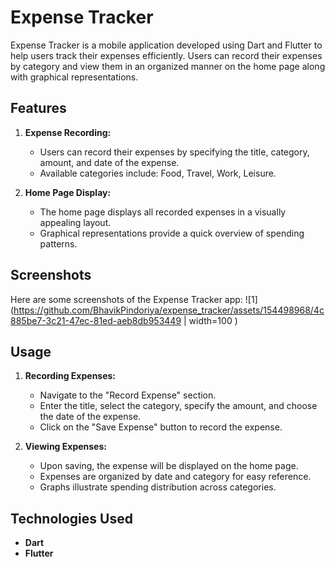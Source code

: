 # Expense Tracker

Expense Tracker is a mobile application developed using Dart and Flutter to help users track their expenses efficiently. Users can record their expenses by category and view them in an organized manner on the home page along with graphical representations.

## Features

1. **Expense Recording:**
    - Users can record their expenses by specifying the title, category, amount, and date of the expense.
    - Available categories include: Food, Travel, Work, Leisure.

2. **Home Page Display:**
    - The home page displays all recorded expenses in a visually appealing layout.
    - Graphical representations provide a quick overview of spending patterns.

## Screenshots

Here are some screenshots of the Expense Tracker app:
![1](https://github.com/BhavikPindoriya/expense_tracker/assets/154498968/4c885be7-3c21-47ec-81ed-aeb8db953449 | width=100 )

## Usage

1. **Recording Expenses:**
    - Navigate to the "Record Expense" section.
    - Enter the title, select the category, specify the amount, and choose the date of the expense.
    - Click on the "Save Expense" button to record the expense.

2. **Viewing Expenses:**
    - Upon saving, the expense will be displayed on the home page.
    - Expenses are organized by date and category for easy reference.
    - Graphs illustrate spending distribution across categories.

## Technologies Used

- **Dart**
- **Flutter**



